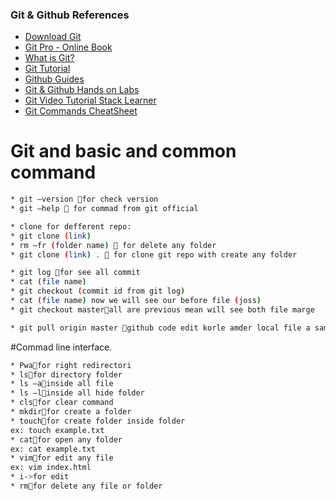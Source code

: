### Git & Github References

* [Download Git](https://git-scm.com)
* [Git Pro - Online Book]( https://git-scm.com/book/en/v2)
* [What is Git?]( https://www.nobledesktop.com/blog/what-is-git-and-why-should-you-use-it)
* [Git Tutorial]( https://www.atlassian.com/git/tutorials/what-is-version-control)
* [Github Guides]( https://guides.github.com)
* [Git & Github Hands on Labs](https://lab.github.com)
* [Git Video Tutorial Stack Learner](https://www.youtube.com/playlist?list=PL_XxuZqN0xVDDw5eyzuRDXBzgdnW7UpDF
)
* [Git Commands CheatSheet]( https://education.github.com/git-cheat-sheet-education.pdf)





# Git and basic and common command

```sh
* git –version for check version
* git –help  for commad from git official

* clone for defferent repo:
* git clone (link)
* rm –fr (folder name)  for delete any folder 
* git clone (link) .  for clone git repo with create any folder

* git log for see all commit
* cat (file name)
* git checkout (commit id from git log)
* cat (file name) now we will see our before file (joss)
* git checkout masterall are previous mean will see both file marge

* git pull origin master github code edit korle amder local file a same edit hobe
```

#Commad line interface.
```sh
* Pwafor right redirectori
* lsfor directory folder
* ls –ainside all file
* ls –linside all hide folder
* clsfor clear command
* mkdirfor create a folder
* touchfor create folder inside folder
ex: touch example.txt
* catfor open any folder
ex: cat example.txt
* vimfor edit any file
ex: vim index.html
* i->for edit
* rmfor delete any file or folder
```
